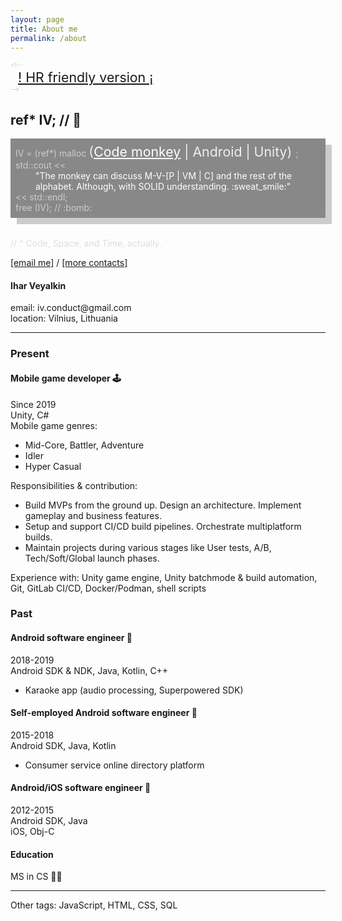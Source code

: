 ```yaml
---
layout: page
title: About me
permalink: /about
---
```


<div class="non-printable">

<div style="font-size:8pt; color:#CCC">
&lt;!--
    <div style="font-size:16pt; padding-left:12px;">
        <a href="#present">! HR friendly version ¡</a>
    </div>
--&gt;
</div>

## ref\* IV; // :space_invader:

<div style="background-color:#888; color:#CCC; box-shadow:10px 10px; padding: 8px; margin-bottom:32px;">
    IV = (ref*) malloc
        <div style="display: inline; font-size:16pt; color:#EEE">
            (<a style="color:#FFF" href="#code-space-time">Code monkey</a> | Android | Unity)
        </div>;
    <br/>
    std::cout <<
        <div style="padding-left:32px; color: #FFF">
            "The monkey can discuss M-V-[P | VM | C] and the rest of the alphabet. Although, with SOLID understanding. :sweat_smile:"
        </div>
    << std::endl;
    <br/>
    free (IV); // :bomb:
</div>

<a name="code-space-time" />
<div style="color:#DDD">
// ^ Code, Space, and Time, actually.
</div>

</div>

<div class="non-printable">

[[email me]](mailto:iv.conduct@gmail.com) / [[more contacts]](/contacts)

</div>

<div class="printable-only about-me-header">
    <div>
        <h4> Ihar Veyalkin </h4>
        email: iv.conduct@gmail.com<br/>
        location: Vilnius, Lithuania<br/>
    </div>
</div>

<div class="non-printable">
<hr />
</div>

### Present
#### Mobile game developer <span class="non-printable">:joystick:</span>
Since 2019 <br/>
Unity, C# <br/>
Mobile game genres:
- Mid-Core, Battler, Adventure
- Idler
- Hyper Casual

Responsibilities & contribution:
- Build MVPs from the ground up. Design an architecture. Implement gameplay and business features.
- Setup and support CI/CD build pipelines. Orchestrate multiplatform builds.
- Maintain projects during various stages like User tests, A/B, Tech/Soft/Global launch phases.

Experience with: Unity game engine, Unity batchmode & build automation, Git, GitLab CI/CD, Docker/Podman, shell scripts

### Past
#### Android software engineer <span class="non-printable">:iphone:</span>
2018-2019 <br/>
Android SDK & NDK, Java, Kotlin, C++
- Karaoke app (audio processing, Superpowered SDK)

#### Self-employed Android software engineer <span class="non-printable">:iphone:</span>
2015-2018 <br/>
Android SDK, Java, Kotlin
- Consumer service online directory platform

#### Android/iOS software engineer <span class="non-printable">:iphone:</span>
2012-2015 <br/>
Android SDK, Java <br/>
iOS, Obj-C

#### Education
MS in CS <span class="non-printable">:man_student:</span>

<div class="non-printable">
<hr />

Other tags: JavaScript, HTML, CSS, SQL
</div>